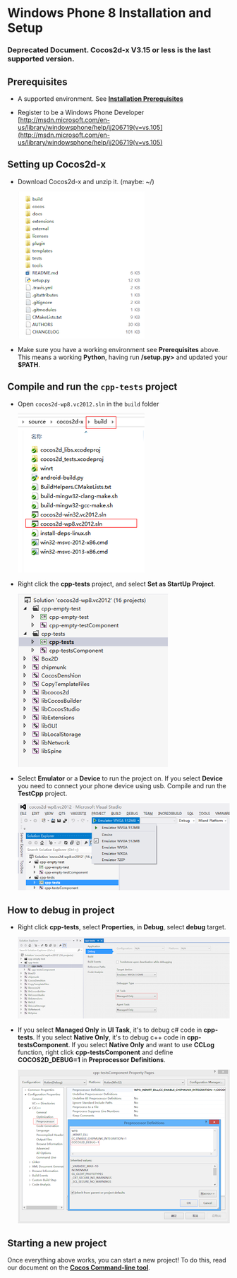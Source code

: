 # Windows Phone 8 Installation and Setup

### Deprecated Document. Cocos2d-x V3.15 or less is the last supported version.

## Prerequisites
* A supported environment. See **[Installation Prerequisites](A/index.html)**

* Register to be a Windows Phone Developer [http://msdn.microsoft.com/en-us/library/windowsphone/help/jj206719(v=vs.105](http://msdn.microsoft.com/en-us/library/windowsphone/help/jj206719(v=vs.105)

## Setting up Cocos2d-x
* Download Cocos2d-x and unzip it. (maybe: ~/)

    ![](Windows-Phone-img/1.png "")

* Make sure you have a working environment see __Prerequisites__ above. This means
a working __Python__, having run __<cocos2d-x root>/setup.py>__ and updated your
__$PATH__.

## Compile and run the `cpp-tests` project
* Open `cocos2d-wp8.vc2012.sln` in the `build` folder

    ![](Windows-Phone-img/2.png "")

* Right click the __cpp-tests__ project, and select __Set as StartUp Project__.

    ![](Windows-Phone-img/3.png "")

* Select __Emulator__ or a __Device__ to run the project on. If you select __Device__
you need to connect your phone device using usb. Compile and run the __TestCpp__
project.

    ![](Windows-Phone-img/4.png "")

## How to debug in project
* Right click __cpp-tests__, select __Properties__, in __Debug__, select __debug__
target.

    ![](Windows-Phone-img/5.png "")

* If you select __Managed Only__ in __UI Task__, it's to debug c# code in __cpp-tests__.
If you select __Native Only__, it's to debug c++ code in __cpp-testsComponent__.
If you select __Native Only__ and want to use __CCLog__ function, right click
__cpp-testsComponent__ and define __COCOS2D_DEBUG=1__ in __Preprocessor Definitions__.

    ![](Windows-Phone-img/6.png "")

## Starting a new project
Once everything above works, you can start a new project! To do this, read our
document on the **[Cocos Command-line tool](../editors_and_tools/cocosCLTool/)**.
